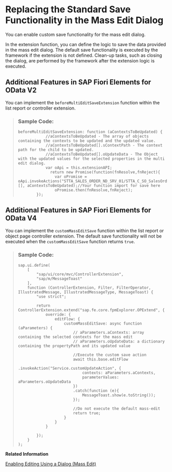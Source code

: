<!-- loio492d8a9844d4461b94406e1676027265 -->

# Replacing the Standard Save Functionality in the Mass Edit Dialog

You can enable custom save functionality for the mass edit dialog.

In the extension function, you can define the logic to save the data provided in the mass edit dialog. The default save functionality is executed by the framework if the extension is not defined. Clean-up tasks, such as closing the dialog, are performed by the framework after the extension logic is executed.



<a name="loio492d8a9844d4461b94406e1676027265__section_e4p_hxc_bdc"/>

## Additional Features in SAP Fiori Elements for OData V2

You can implement the `beforeMultiEditSaveExtension` function within the list report or controller extension.

> ### Sample Code:  
> ```
> beforeMultiEditSaveExtension: function (aContextsToBeUpdated) {
>             //aContextsToBeUpdated - The array of objects containing the contexts to be updated and the updated value.
>             //aContextsToBeUpdated[].sContextPath - The context path for the child to be updated.
>             //aContextsToBeUpdated[].oUpdateData - The Object with the updated values for the selected properties in the multi edit dialog.
>             var oApi = this.extensionAPI;
>               return new Promise(function(fnResolve,fnReject){
>                 var oPromise = oApi.invokeActions("STTA_SALES_ORDER_ND_SRV_01/STTA_C_SO_SalesOrder_NDSetopportunityid", [], aContextsToBeUpdated);//Your function import for save here
>                 oPromise.then(fnResolve,fnReject);
>         });
> ```



<a name="loio492d8a9844d4461b94406e1676027265__section_nvr_byc_bdc"/>

## Additional Features in SAP Fiori Elements for OData V4

You can implement the `customMassEditSave` function within the list report or object page controller extension. The default save functionality will not be executed when the `customMassEditSave` function returns `true`.

> ### Sample Code:  
> ```
> sap.ui.define(
>     [
>         "sap/ui/core/mvc/ControllerExtension",
>         "sap/m/MessageToast"
>     ],
>     function (ControllerExtension, Filter, FilterOperator, IllustratedMessage, IllustratedMessageType, MessageToast) {
>         "use strict";
> 
>         return ControllerExtension.extend("sap.fe.core.fpmExplorer.OPExtend", {
>             override: {
>                 editFlow: {
>                     customMassEditSave: async function (aParameters) {
>                         // aParameters.aContexts: array containing the selected contexts for the mass edit
>                         // aParameters.oUpdateData: a dictionary containing the propertyPath and its updated value
>                         
>                         //Execute the custom save action
>                         await this.base.editFlow
>                         .invokeAction("Service.customUpdateAction", {
>                             contexts: aParameters.aContexts,
>                             parameterValues: aParameters.oUpdateData
>                         })
>                         .catch(function (e){
>                             MessageToast.show(e.toString());
>                         });
>     
>                         //Do not execute the default mass-edit
>                         return true;
>                     }
>                 }
>             }
> 
>         });
>     }
> );
> ```

**Related Information**  


[Enabling Editing Using a Dialog \(Mass Edit\)](enabling-editing-using-a-dialog-mass-edit-965ef5b.md "Mass editing allows end users to simultaneously change multiple objects that share the same editable properties.")

